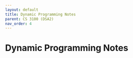 ```yaml
---
layout: default
title: Dynamic Programming Notes
parent: CS 3100 (DSA2)
nav_order: 4
---
```

# Dynamic Programming Notes